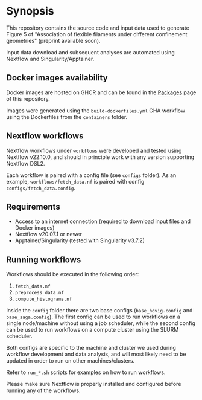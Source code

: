 # Synopsis

This repository contains the source code and input data used to generate Figure 5 of "Association of flexible filaments under different confinement geometries" (preprint available soon).

Input data download and subsequent analyses are automated using Nextflow and Singularity/Apptainer.

## Docker images availability

Docker images are hosted on GHCR and can be found in the [Packages](https://github.com/orgs/paulsengroup/packages?repo_name=2022-confined-polymer-paper-data-analysis) page of this repository.

Images were generated using the `build-dockerfiles.yml` GHA workflow using the Dockerfiles from the `containers` folder.

## Nextflow workflows

Nextflow workflows under `workflows` were developed and tested using Nextflow v22.10.0, and should in principle work with any version supporting Nextflow DSL2.

Each workflow is paired with a config file (see `configs` folder). As an example, `workflows/fetch_data.nf` is paired with config `configs/fetch_data.config`.

## Requirements

- Access to an internet connection (required to download input files and Docker images)
- Nextflow v20.07.1 or newer
- Apptainer/Singularity (tested with Singularity v3.7.2)

## Running workflows

Workflows should be executed in the following order:
1. `fetch_data.nf`
2. `preprocess_data.nf`
3. `compute_histograms.nf`


Inside the `config` folder there are two base configs (`base_hovig.config` and `base_saga.config`). The first config can be used to run workflows on a single node/machine without using a job scheduler, while the second config can be used to run workflows on a compute cluster using the SLURM scheduler.

Both configs are specific to the machine and cluster we used during workflow development and data analysis, and will most likely need to be updated in order to run on other machines/clusters.

Refer to `run_*.sh` scripts for examples on how to run workflows.

Please make sure Nextflow is properly installed and configured before running any of the workflows.
